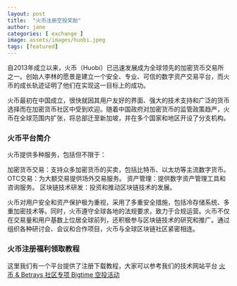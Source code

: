 ```yaml
---
layout: post
title:  "火币注册空投奖励"
author: jane
categories: [ exchange ]
image: assets/images/huobi.jpeg
tags: [featured]
---
```

自2013年成立以来，火币（Huobi）已迅速发展成为全球领先的加密货币交易所之一。创始人李林的愿景是建立一个安全、专业、可信的数字资产交易平台，而火币的成长轨迹证明了他们在实现这一目标上的成功。

火币最初在中国成立，很快就因其用户友好的界面、强大的技术支持和广泛的货币选择而在加密货币社区中受到欢迎。随着中国政府对加密货币的监管政策趋严，火币在全球范围内扩张，将总部迁至新加坡，并在多个国家和地区开设了分支机构。

### 火币平台简介
火币提供多种服务，包括但不限于：

加密货币交易：支持众多加密货币的买卖，包括比特币、以太坊等主流数字货币。
OTC交易：为大额交易提供场外交易服务。
资产管理：提供数字资产管理工具和咨询服务。
区块链技术研发：投资和推动区块链技术的发展。

火币对用户安全和资产保护极为重视，采用了多重安全措施，包括冷存储系统、多重加密技术等。同时，火币遵守全球各地的法规要求，致力于合规运营。火币不仅在交易量和用户基数上位居全球前列，还积极参与区块链技术的研究和推广。通过组织各种研讨会、会议和合作项目，火币与全球区块链社区紧密相连。

### 火币注册福利领取教程
这里我们有一个平台提供了注册下载教程，大家可以参考我们的技术网站平台 [火币 & Betrays 社区专项 Bigtime 空投活动](https://tggsearch.github.io/docs/huobi-act.html)
